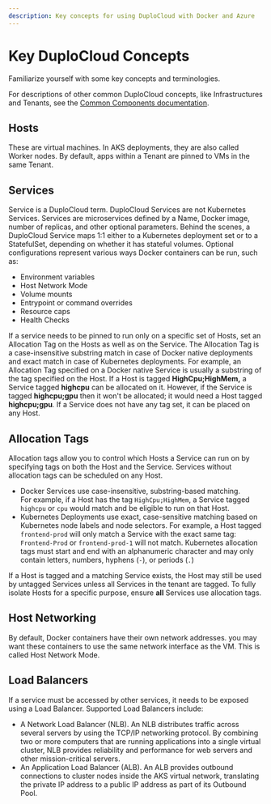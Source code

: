```yaml
---
description: Key concepts for using DuploCloud with Docker and Azure
---
```


# Key DuploCloud Concepts

Familiarize yourself with some key concepts and terminologies.

For descriptions of other common DuploCloud concepts, like Infrastructures and Tenants, see the [Common Components documentation](../../welcome-to-duplocloud/application-focused-interface-duplocloud-architecture/duplocloud-common-components/).

## Hosts

These are virtual machines. In AKS deployments, they are also called Worker nodes. By default, apps within a Tenant are pinned to VMs in the same Tenant.&#x20;

## Services

Service is a DuploCloud term. DuploCloud Services are not Kubernetes Services. Services are microservices defined by a Name, Docker image, number of replicas, and other optional parameters. Behind the scenes, a DuploCloud Service maps 1:1 either to a Kubernetes deployment set or to a StatefulSet, depending on whether it has stateful volumes. Optional configurations represent various ways Docker containers can be run, such as:

* Environment variables&#x20;
* Host Network Mode&#x20;
* Volume mounts&#x20;
* Entrypoint or command overrides&#x20;
* Resource caps&#x20;
* Health Checks

If a service needs to be pinned to run only on a specific set of Hosts, set an Allocation Tag on the Hosts as well as on the Service. The Allocation Tag is a case-insensitive substring match in case of Docker native deployments and exact match in case of Kubernetes deployments. For example, an Allocation Tag specified on a Docker native Service is usually a substring of the tag specified on the Host. If a Host is tagged **HighCpu;HighMem,** a Service tagged **highcpu** can be allocated on it. However, if the Service is tagged **highcpu;gpu** then it won't be allocated; it would need a Host tagged **highcpu;gpu**_._ If a Service does not have any tag set, it can be placed on any Host.

## Allocation Tags

Allocation tags allow you to control which Hosts a Service can run on by specifying tags on both the Host and the Service. Services without allocation tags can be scheduled on any Host.

* Docker Services use case-insensitive, substring-based matching.\
  For example, if a Host has the tag `HighCpu;HighMem`, a Service tagged `highcpu` or `cpu` would match and be eligible to run on that Host.
* Kubernetes Deployments use exact, case-sensitive matching based on Kubernetes node labels and node selectors. For example, a Host tagged `frontend-prod` will only match a Service with the exact same tag: `Frontend-Prod` or `frontend-prod-1` will not match. Kubernetes allocation tags must start and end with an alphanumeric character and may only contain letters, numbers, hyphens (`-`), or periods (`.`)

If a Host is tagged and a matching Service exists, the Host may still be used by untagged Services unless all Services in the tenant are tagged. To fully isolate Hosts for a specific purpose, ensure **all** Services use allocation tags.

## **Host Networking**

By default, Docker containers have their own network addresses. you may want these containers to use the same network interface as the VM. This is called Host Network Mode.

## **Load Balancers**

If a service must be accessed by other services, it needs to be exposed using a Load Balancer. Supported Load Balancers include:

* A Network Load Balancer (NLB). An NLB distributes traffic across several servers by using the TCP/IP networking protocol. By combining two or more computers that are running applications into a single virtual cluster, NLB provides reliability and performance for web servers and other mission-critical servers.
* An Application Load Balancer (ALB). An ALB provides outbound connections to cluster nodes inside the AKS virtual network, translating the private IP address to a public IP address as part of its Outbound Pool.
